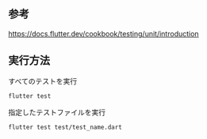 ## 参考

https://docs.flutter.dev/cookbook/testing/unit/introduction

## 実行方法

すべてのテストを実行

```bash
flutter test
```

指定したテストファイルを実行

```bash
flutter test test/test_name.dart
```

